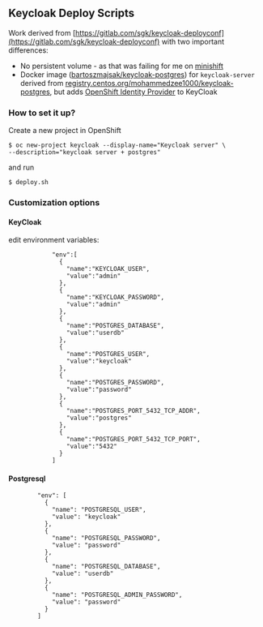 ## Keycloak Deploy Scripts

Work derived from [https://gitlab.com/sgk/keycloak-deployconf](https://gitlab.com/sgk/keycloak-deployconf) with two important differences:

  * No persistent volume - as that was failing for me on  [minishift](https://github.com/minishift/minishift#installation)
  * Docker image ([bartoszmajsak/keycloak-postgres](https://hub.docker.com/r/bartoszmajsak/keycloak-postgres/)) for `keycloak-server` derived from [registry.centos.org/mohammedzee1000/keycloak-postgres](https://github.com/mohammedzee1000/jboss-dockerfiles_keycloak/blob/2017-01-17_13-58-44-keycloak_os_perms_fix/server-postgres/Dockerfile), but adds [OpenShift Identity Provider](https://github.com/bartoszmajsak/keycloak-openshift-identity-provider) to KeyCloak 

### How to set it up?

Create a new project in OpenShift

```
$ oc new-project keycloak --display-name="Keycloak server" \
--description="keycloak server + postgres"
```
and run 

```
$ deploy.sh
```

### Customization options

#### KeyCloak

edit environment variables:

                "env":[
                  {
                    "name":"KEYCLOAK_USER",
                    "value":"admin"
                  },
                  {
                    "name":"KEYCLOAK_PASSWORD",
                    "value":"admin"
                  },
                  {
                    "name":"POSTGRES_DATABASE",
                    "value":"userdb"
                  },
                  {
                    "name":"POSTGRES_USER",
                    "value":"keycloak"
                  },
                  {
                    "name":"POSTGRES_PASSWORD",
                    "value":"password"
                  },
                  {
                    "name":"POSTGRES_PORT_5432_TCP_ADDR",
                    "value":"postgres"
                  },
                  {
                    "name":"POSTGRES_PORT_5432_TCP_PORT",
                    "value":"5432"
                  }
                ]


#### Postgresql 

            "env": [
              {
                "name": "POSTGRESQL_USER",
                "value": "keycloak"
              },
              {
                "name": "POSTGRESQL_PASSWORD",
                "value": "password"
              },
              {
                "name": "POSTGRESQL_DATABASE",
                "value": "userdb"
              },
              {
                "name": "POSTGRESQL_ADMIN_PASSWORD",
                "value": "password"
              }
            ]
